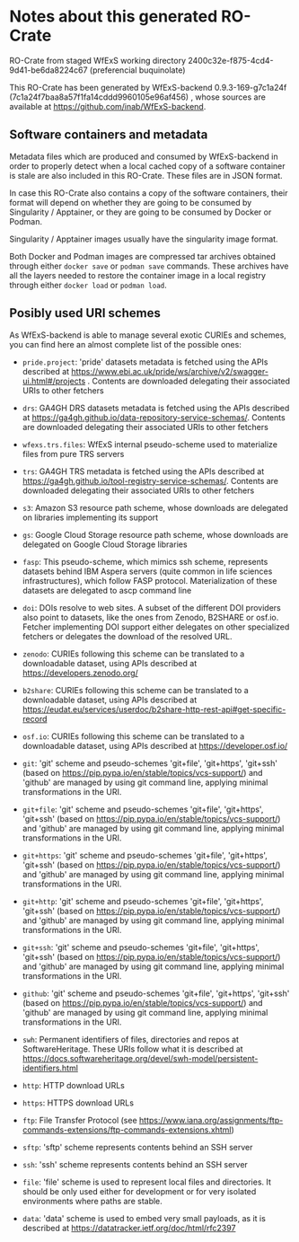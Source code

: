 # Notes about this generated RO-Crate

RO-Crate from staged WfExS working directory 2400c32e-f875-4cd4-9d41-be6da8224c67 (preferencial buquinolate)

This RO-Crate has been generated by WfExS-backend 0.9.3-169-g7c1a24f (7c1a24f7baa8a57f1fa14cddd9960105e96af456) ,
whose sources are available at https://github.com/inab/WfExS-backend.

## Software containers and metadata

Metadata files which are produced and consumed by WfExS-backend in
order to properly detect when a local cached copy of a software container
is stale are also included in this RO-Crate. These files are in JSON format.

In case this RO-Crate also contains a copy of the software containers,
their format will depend on whether they are going to be consumed by
Singularity / Apptainer, or they are going to be consumed by Docker or Podman.

Singularity / Apptainer images usually have the singularity image format.

Both Docker and Podman images are compressed tar archives obtained through
either `docker save` or `podman save` commands. These archives have all
the layers needed to restore the container image in a local registry
through either `docker load` or `podman load`.

## Posibly used URI schemes

As WfExS-backend is able to manage several exotic CURIEs and schemes,
you can find here an almost complete list of the possible ones:

* `pride.project`: 'pride' datasets metadata is fetched using the APIs described at https://www.ebi.ac.uk/pride/ws/archive/v2/swagger-ui.html#/projects . Contents are downloaded delegating their associated URIs to other fetchers

* `drs`: GA4GH DRS datasets metadata is fetched using the APIs described at https://ga4gh.github.io/data-repository-service-schemas/. Contents are downloaded delegating their associated URIs to other fetchers

* `wfexs.trs.files`: WfExS internal pseudo-scheme used to materialize files from pure TRS servers

* `trs`: GA4GH TRS metadata is fetched using the APIs described at https://ga4gh.github.io/tool-registry-service-schemas/. Contents are downloaded delegating their associated URIs to other fetchers

* `s3`: Amazon S3 resource path scheme, whose downloads are delegated on libraries implementing its support

* `gs`: Google Cloud Storage resource path scheme, whose downloads are delegated on Google Cloud Storage libraries

* `fasp`: This pseudo-scheme, which mimics ssh scheme, represents datasets behind IBM Aspera servers (quite common in life sciences infrastructures), which follow FASP protocol. Materialization of these datasets are delegated to ascp command line

* `doi`: DOIs resolve to web sites. A subset of the different DOI providers also point to datasets, like the ones from Zenodo, B2SHARE or osf.io. Fetcher implementing DOI support either delegates on other specialized fetchers or delegates the download of the resolved URL.

* `zenodo`: CURIEs following this scheme can be translated to a downloadable dataset, using APIs described at https://developers.zenodo.org/

* `b2share`: CURIEs following this scheme can be translated to a downloadable dataset, using APIs described at https://eudat.eu/services/userdoc/b2share-http-rest-api#get-specific-record

* `osf.io`: CURIEs following this scheme can be translated to a downloadable dataset, using APIs described at https://developer.osf.io/

* `git`: 'git' scheme and pseudo-schemes 'git+file', 'git+https', 'git+ssh' (based on https://pip.pypa.io/en/stable/topics/vcs-support/) and 'github' are managed by using git command line, applying minimal transformations in the URI.

* `git+file`: 'git' scheme and pseudo-schemes 'git+file', 'git+https', 'git+ssh' (based on https://pip.pypa.io/en/stable/topics/vcs-support/) and 'github' are managed by using git command line, applying minimal transformations in the URI.

* `git+https`: 'git' scheme and pseudo-schemes 'git+file', 'git+https', 'git+ssh' (based on https://pip.pypa.io/en/stable/topics/vcs-support/) and 'github' are managed by using git command line, applying minimal transformations in the URI.

* `git+http`: 'git' scheme and pseudo-schemes 'git+file', 'git+https', 'git+ssh' (based on https://pip.pypa.io/en/stable/topics/vcs-support/) and 'github' are managed by using git command line, applying minimal transformations in the URI.

* `git+ssh`: 'git' scheme and pseudo-schemes 'git+file', 'git+https', 'git+ssh' (based on https://pip.pypa.io/en/stable/topics/vcs-support/) and 'github' are managed by using git command line, applying minimal transformations in the URI.

* `github`: 'git' scheme and pseudo-schemes 'git+file', 'git+https', 'git+ssh' (based on https://pip.pypa.io/en/stable/topics/vcs-support/) and 'github' are managed by using git command line, applying minimal transformations in the URI.

* `swh`: Permanent identifiers of files, directories and repos at SoftwareHeritage. These URIs follow what it is described at https://docs.softwareheritage.org/devel/swh-model/persistent-identifiers.html

* `http`: HTTP download URLs

* `https`: HTTPS download URLs

* `ftp`: File Transfer Protocol (see https://www.iana.org/assignments/ftp-commands-extensions/ftp-commands-extensions.xhtml)

* `sftp`: 'sftp' scheme represents contents behind an SSH server

* `ssh`: 'ssh' scheme represents contents behind an SSH server

* `file`: 'file' scheme is used to represent local files and directories. It should be only used either for development or for very isolated environments where paths are stable.

* `data`: 'data' scheme is used to embed very small payloads, as it is described at https://datatracker.ietf.org/doc/html/rfc2397

